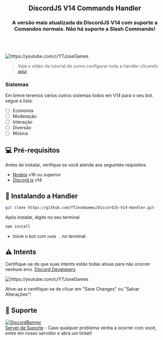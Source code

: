 <h2 align="center">DiscordJS V14 Commands Handler</h2>
<h3 align="center">A versão mais atualizada da DiscordJS V14 com suporte a Comandos normais. Não há suporte a Slash Commands!</h3>
<br/>
<br/>
<br/>

<img src="https://imgur.com/ORBxPBw.png" alt="https://youtube.com/c/YTJoseGames">

> Veja o vídeo de tutorial de como configurar toda a handler clicando [aqui](https://youtube.com/c/YTJoseGames)

### Sistemas

Em breve teremos vários outros sistemas todos em V14 para o seu bot. segue a lista: 

- [ ] Economia
- [ ] Moderação
- [ ] Interação
- [ ] Diversão
- [ ] Música

## 💻 Pré-requisitos

Antes de instalar, verifique se você atende aos seguintes requisitos:

* [Nodejs](https://nodejs.org/en/) v16 ou superior
* [Discord.js](https://github.com/discordjs/discord.js/) v14

## 🚀 Instalando a Handler

```bash
git clone https://github.com/YTJoseGames/DiscordJS-V14-Handler.git
```

Após instalar, digite no seu terminal

```bash
npm install
```

- Inicie o bot com `node .` no terminal.

## ⚠ Intents

Certifique-se de que suas Intents estão todas ativas para não ocorrer nenhum erro. [Discord Developers](https://discord.com/developers/applications)

<img src="https://imgur.com/LCXObMt.png" alt="https://youtube.com/c/YTJoseGames">

Ative-as e certifique-se de clicar em "Save Changes" ou "Salvar Alterações"!

## 📃 Suporte

[![DiscordBanner](https://invidget.switchblade.xyz/X9WCYfVs5K)](https://discord.gg/X9WCYfVs5K)
<br/>
[Server de Suporte](https://discord.gg/X9WCYfVs5K) - Caso qualquer problema venha a ocorrer com você, entre em nosso servidor e abra um ticket!
